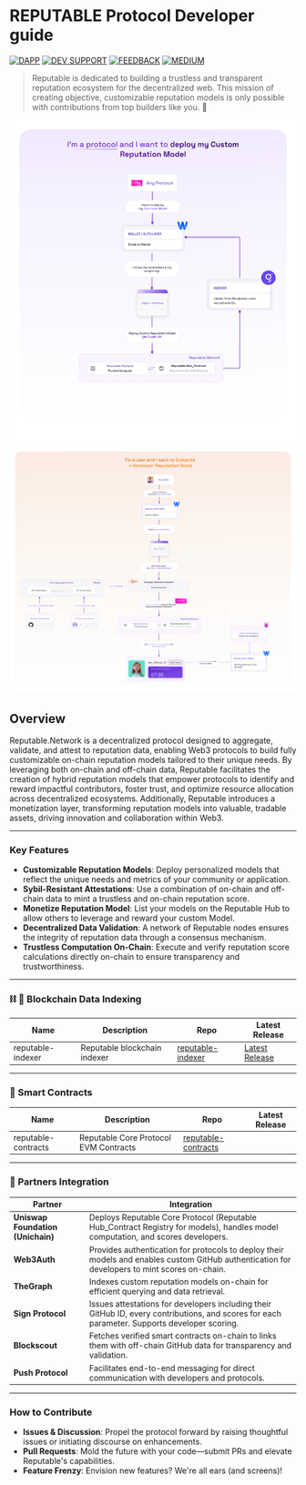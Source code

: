 # REPUTABLE Protocol Developer guide

[![DAPP](https://img.shields.io/badge/DAPP-03BE09)](https://app.reputable.network/leaderboard)
[![DEV SUPPORT](https://img.shields.io/badge/DEV_SUPPORT-BE0303)](https://t.me/reputable_network/6)
[![FEEDBACK](https://img.shields.io/badge/FEEDBACK-purple)](https://bit.ly/...)
[![MEDIUM](https://img.shields.io/badge/Medium-12100E?style=for-the-badge&logo=medium&logoColor=white)](https://medium.com/@Reputable)

> Reputable is dedicated to building a trustless and transparent reputation ecosystem for the decentralized web. This mission of creating objective, customizable reputation models is only possible with contributions from top builders like you. 🫵

![Reputable Protocol Schema_1](/assets/Diagram_DevconApp_Part1.png)
![Reputable Protocol Schema_2](/assets/Diagram_ReputableDapp_Part2.png)

## Overview

Reputable.Network is a decentralized protocol designed to aggregate, validate, and attest to reputation data, enabling Web3 protocols to build fully customizable on-chain reputation models tailored to their unique needs. By leveraging both on-chain and off-chain data, Reputable facilitates the creation of hybrid reputation models that empower protocols to identify and reward impactful contributors, foster trust, and optimize resource allocation across decentralized ecosystems. Additionally, Reputable introduces a monetization layer, transforming reputation models into valuable, tradable assets, driving innovation and collaboration within Web3.

---

### Key Features

- **Customizable Reputation Models**: Deploy personalized models that reflect the unique needs and metrics of your community or application.
- **Sybil-Resistant Attestations**: Use a combination of on-chain and off-chain data to mint a trustless and on-chain reputation score.
- **Monetize Reputation Model**: List your models on the Reputable Hub to allow others to leverage and reward your custom Model.
- **Decentralized Data Validation**: A network of Reputable nodes ensures the integrity of reputation data through a consensus mechanism.
- **Trustless Computation On-Chain**: Execute and verify reputation score calculations directly on-chain to ensure transparency and trustworthiness.

<!-- ---

### 📝 Docs

| Website                                | Description                       | Repo                                                           |
| -------------------------------------- | --------------------------------- | -------------------------------------------------------------- |
| [docs.near.org](https://docs.near.org) | Reputable Developer Documentation | [near/docs](https://img.shields.io/badge/coming%20soon-8A2BE2) | -->

---

### ⛓️ 🔎 Blockchain Data Indexing

| Name              | Description                  | Repo                                                                    | Latest Release                                                                |
| ----------------- | ---------------------------- | ----------------------------------------------------------------------- | ----------------------------------------------------------------------------- |
| reputable-indexer | Reputable blockchain indexer | [reputable-indexer](https://github.com/reputable-lab/reputable-indexer) | [Latest Release](https://github.com/reputable-lab/reputable-indexer/releases) |

---

### 📝 Smart Contracts

| Name                | Description                           | Repo                                                                        | Latest Release |
| ------------------- | ------------------------------------- | --------------------------------------------------------------------------- | -------------- |
| reputable-contracts | Reputable Core Protocol EVM Contracts | [reputable-contracts](https://github.com/reputable-lab/reputable-contracts) |

---

### 🔗 Partners Integration

| Partner                       | Integration                           |
| ----------------------------- | ------------------------------------- | 
| **Uniswap Foundation (Unichain)** | Deploys Reputable Core Protocol (Reputable Hub_Contract Registry for models), handles model computation, and scores developers. |
| **Web3Auth**| Provides authentication for protocols to deploy their models and enables custom GitHub authentication for developers to mint scores on-chain. |
| **TheGraph** | Indexes custom reputation models on-chain for efficient querying and data retrieval. |
| **Sign Protocol** | Issues attestations for developers including their GitHub ID, every contributions, and scores for each parameter. Supports developer scoring. |
| **Blockscout** | Fetches verified smart contracts on-chain to links them with off-chain GitHub data for transparency and validation. |
| **Push Protocol** | Facilitates end-to-end messaging for direct communication with developers and protocols. |

---

### How to Contribute

- **Issues & Discussion**: Propel the protocol forward by raising thoughtful issues or initiating discourse on enhancements.
- **Pull Requests**: Mold the future with your code—submit PRs and elevate Reputable's capabilities.
- **Feature Frenzy**: Envision new features? We're all ears (and screens)!
